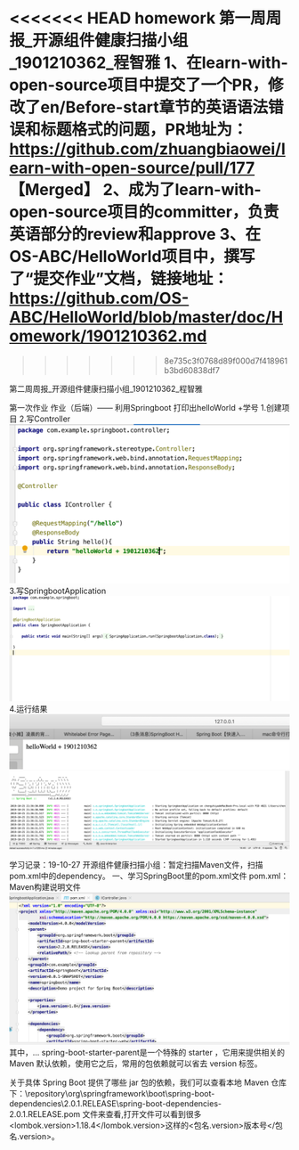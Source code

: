 <<<<<<< HEAD
homework
第一周周报_开源组件健康扫描小组_1901210362_程智雅
1、在learn-with-open-source项目中提交了一个PR，修改了en/Before-start章节的英语语法错误和标题格式的问题，PR地址为：https://github.com/zhuangbiaowei/learn-with-open-source/pull/177  【Merged】
2、成为了learn-with-open-source项目的committer，负责英语部分的review和approve
3、在OS-ABC/HelloWorld项目中，撰写了“提交作业”文档，链接地址：https://github.com/OS-ABC/HelloWorld/blob/master/doc/Homework/1901210362.md
=======
>>>>>>> 8e735c3f0768d89f000d7f418961b3bd60838df7

第二周周报_开源组件健康扫描小组_1901210362_程智雅

第一次作业
作业（后端）—— 利用Springboot 打印出helloWorld +学号
1.创建项目
2.写Controller
![Image text](https://github.com/change970401/learngit/blob/master/img/图片1.png)
3.写SpringbootApplication
![Image text](https://github.com/change970401/learngit/blob/master/img/图片2.png)
4.运行结果
![Image text](https://github.com/change970401/learngit/blob/master/img/图片3.png)
![Image text](https://github.com/change970401/learngit/blob/master/img/图片4.png)

学习记录：19-10-27
开源组件健康扫描小组：暂定扫描Maven文件，扫描pom.xml中的dependency。
一、学习SpringBoot里的pom.xml文件
pom.xml：Maven构建说明文件
![Image text](https://github.com/change970401/learngit/blob/master/img/5.png)
其中，<parent>...</parent> spring-boot-starter-parent是一个特殊的 starter ，它用来提供相关的 Maven 默认依赖，使用它之后，常用的包依赖就可以省去 version 标签。

关于具体 Spring Boot 提供了哪些 jar 包的依赖，我们可以查看本地 Maven 仓库下：\repository\org\springframework\boot\spring-boot-dependencies\2.0.1.RELEASE\spring-boot-dependencies-2.0.1.RELEASE.pom 文件来查看,打开文件可以看到很多<lombok.version>1.18.4</lombok.version>这样的<包名.version>版本号</包名.version>。
